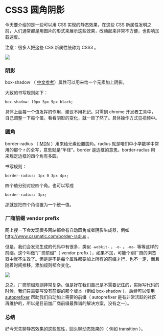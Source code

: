 # CSS3 圆角阴影

今天要介绍的是一些可以用 CSS 实现的静态效果，在这些 CSS 新属性发明之前，人们通常都是用图片的形式来展示这些效果，改动起来非常不方便，也影响加载速度。

注意：很多人把这些 CSS 新属性统称为 CSS3 。

![](http://media.haoduoshipin.com/pic/haoduo/176/css3.png)

### 阴影

box-shadow （ [中文参考](http://www.w3school.com.cn/cssref/pr_box-shadow.asp)）属性可以用来给一个元素加上阴影。

大致的书写规则如下：

```
box-shadow: 10px 5px 5px black;
```

具体上面每一个值发挥的作用，建议不用死记。只需到 chrome 开发者工具中，自己调整一下每个值，看看阴影的变化，就一目了然了。具体操作方式见视频中。


### 圆角

border-radius （ [MDN](https://developer.mozilla.org/en-US/docs/Web/CSS/border-radius) ）用来给元素设置圆角。radius 就是咱们中小学数学中常用的那个 r 的全写，意思就是“半径”。border 是边框的意思。border-radius 用来规定边框的四个角有多圆。


书写规则：

```
border-radius: 1px 0 3px 4px;
```

四个值分别对应四个角。也可以写成

```
border-radius: 3px;
```

那就是把四个角设置为一个统一值。
  
### 厂商前缀 vendor prefix

网上搜一下会发现很多网站都会有自动圆角或者阴影生成器，例如 <http://www.cssmatic.com/border-radius> 。

但是，我们会发现生成的代码中有很多，类似 `-webkit-` ，`-o-` ，`-ms-` 等等这样的前缀。这个叫做“厂商前缀”（ vendor prefix ），如果不加，可能个别厂商的浏览器中就不生效了。但是是不是每个属性都要加上所有的前缀才行，也不一定，而且随着时间推移，添加规则都会变化。


![](http://media.haoduoshipin.com/pic/haoduo/176/vendor-prefix.png)

总之，厂商前缀规则非常复杂。但是好在我们自己是不需要记住的，实际写代码的时候，我们只需要写没有前缀的那个版本（例如 box-shadow ），后续可以使用 [autoprefixer](https://github.com/postcss/autoprefixer) 帮助我们自动加上需要的前缀（ autoprefixer 是有非常活跃的社区再维护的，所以是目前加厂商前缀最靠谱的解决方案，没有之一）。

### 总结

好今天先聊静态效果的这些属性，回头聊动态效果的（ 例如 transition ）。

